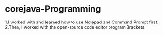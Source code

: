 # corejava-Programming


1.I worked with and learned how to use Notepad and Command Prompt first. 
2.Then, I worked with the open-source code editor program Brackets.

